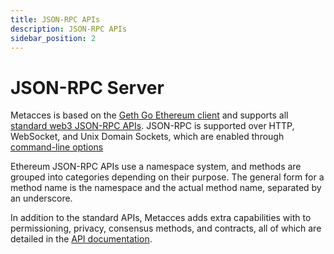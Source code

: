 ```yaml
---
title: JSON-RPC APIs
description: JSON-RPC APIs
sidebar_position: 2
---
```


# JSON-RPC Server

Metacces is based on the [Geth Go Ethereum client](https://geth.ethereum.org/) and supports all [standard web3 JSON-RPC APIs](https://geth.ethereum.org/docs/rpc/server). JSON-RPC is supported over HTTP, WebSocket, and Unix Domain Sockets, which are enabled through [command-line options](./connecting-to-a-node.md)

Ethereum JSON-RPC APIs use a namespace system, and methods are grouped into categories depending on their purpose. The general form for a method name is the namespace and the actual method name, separated by an underscore.

In addition to the standard APIs, Metacces adds extra capabilities with to permissioning, privacy, consensus methods, and contracts, all of which are detailed in the [API documentation](../reference/api-methods.md).
